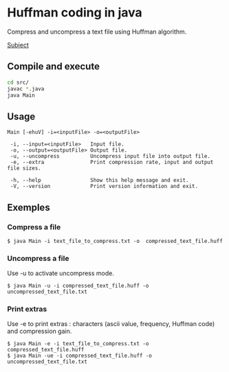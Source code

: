# Huffman coding in java

Compress and uncompress a text file using Huffman algorithm.

[Subject](http://cedric.cnam.fr/~soutile/SD/Projet_Huffman.pdf)

## Compile and execute

```bash
cd src/
javac *.java
java Main
```

## Usage
 
 ```
Main [-ehuV] -i=<inputFile> -o=<outputFile>

  -i, --input=<inputFile>   Input file.
  -o, --output=<outputFile> Output file.
  -u, --uncompress          Uncompress input file into output file.
  -e, --extra               Print compression rate, input and output file sizes.

  -h, --help                Show this help message and exit.
  -V, --version             Print version information and exit.
 ```

## Exemples

### Compress a file

```
$ java Main -i text_file_to_compress.txt -o  compressed_text_file.huff
```

### Uncompress a file
Use -u to activate uncompress mode.

```
$ java Main -u -i compressed_text_file.huff -o uncompressed_text_file.txt
```

### Print extras
Use -e to print extras : characters (ascii value, frequency, Huffman code) and compression gain.
```
$ java Main -e -i text_file_to_compress.txt -o  compressed_text_file.huff
$ java Main -ue -i compressed_text_file.huff -o uncompressed_text_file.txt
```
